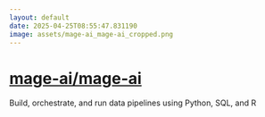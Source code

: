 ```yaml
---
layout: default
date: 2025-04-25T08:55:47.831190
image: assets/mage-ai_mage-ai_cropped.png
---
```


# [mage-ai/mage-ai](https://github.com/mage-ai/mage-ai)

Build, orchestrate, and run data pipelines using Python, SQL, and R
